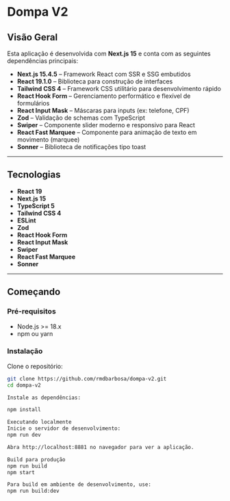 # Dompa V2

## Visão Geral

Esta aplicação é desenvolvida com **Next.js 15** e conta com as seguintes dependências principais:

- **Next.js 15.4.5** – Framework React com SSR e SSG embutidos
- **React 19.1.0** – Biblioteca para construção de interfaces
- **Tailwind CSS 4** – Framework CSS utilitário para desenvolvimento rápido
- **React Hook Form** – Gerenciamento performático e flexível de formulários
- **React Input Mask** – Máscaras para inputs (ex: telefone, CPF)
- **Zod** – Validação de schemas com TypeScript
- **Swiper** – Componente slider moderno e responsivo para React
- **React Fast Marquee** – Componente para animação de texto em movimento (marquee)
- **Sonner** – Biblioteca de notificações tipo toast

---

## Tecnologias

- **React 19**
- **Next.js 15**
- **TypeScript 5**
- **Tailwind CSS 4**
- **ESLint**
- **Zod**
- **React Hook Form**
- **React Input Mask**
- **Swiper**
- **React Fast Marquee**
- **Sonner**

---

## Começando

### Pré-requisitos

- Node.js >= 18.x
- npm ou yarn

### Instalação

Clone o repositório:

```bash
git clone https://github.com/rmdbarbosa/dompa-v2.git
cd dompa-v2

Instale as dependências:

npm install

Executando localmente
Inicie o servidor de desenvolvimento:
npm run dev

Abra http://localhost:8881 no navegador para ver a aplicação.

Build para produção
npm run build
npm start

Para build em ambiente de desenvolvimento, use:
npm run build:dev
```
